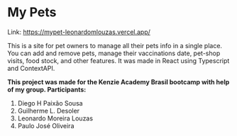 # My Pets
Link: https://mypet-leonardomlouzas.vercel.app/

This is a site for pet owners to manage all their pets info in a single place. You can add and remove pets, manage their vaccinations date, pet-shop visits, food stock, and other features.
It was made in React using Typescript and ContextAPI.

**This project was made for the Kenzie Academy Brasil bootcamp with help of my group. Participants:**
1. Diego H Paixão Sousa
2. Guilherme L. Desoler
3. Leonardo Moreira Louzas
4. Paulo José Oliveira

